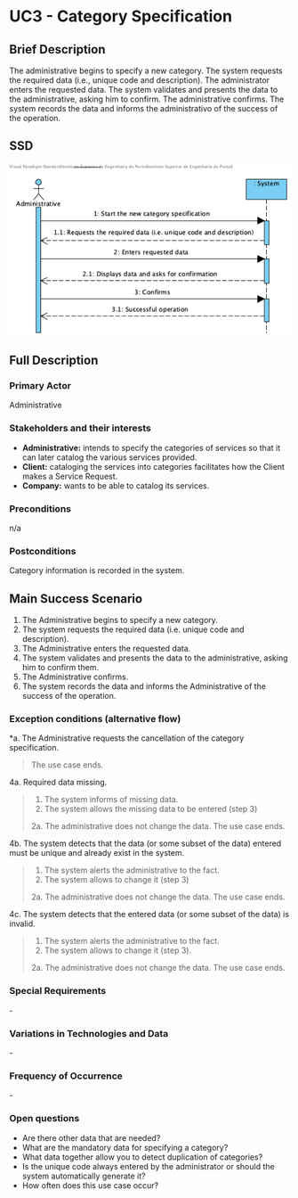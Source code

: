 # UC3 - Category Specification

## Brief Description

The administrative begins to specify a new category. The system requests the required data (i.e., unique code and description). The administrator enters the requested data. The system validates and presents the data to the administrative, asking him to confirm. The administrative confirms. The system records the data and informs the administrativo of the success of the operation.

## SSD
![UC3-SSD-IT1.png](SSD_UC3_IT1.png)


## Full Description

### Primary Actor

Administrative

### Stakeholders and their interests
* **Administrative:** intends to specify the categories of services so that it can later catalog the various services provided.
* **Client:** cataloging the services into categories facilitates how the Client makes a Service Request.
* **Company:** wants to be able to catalog its services.


### Preconditions
n/a

### Postconditions
Category information is recorded in the system.

## Main Success Scenario

1. The Administrative begins to specify a new category.
2. The system requests the required data (i.e. unique code and description).
3. The Administrative enters the requested data.
4. The system validates and presents the data to the administrative, asking him to confirm them.
5. The Administrative confirms.
6. The system records the data and informs the Administrative of the success of the operation.


### Exception conditions (alternative flow)

*a. The Administrative requests the cancellation of the category specification.

> The use case ends.

4a. Required data missing.
> 1. The system informs of missing data.
> 2. The system allows the missing data to be entered (step 3)
>
> 2a. The administrative does not change the data. The use case ends.

4b. The system detects that the data (or some subset of the data) entered must be unique and already exist in the system.
> 1. The system alerts the administrative to the fact.
> 2. The system allows to change it (step 3)
>
> 2a. The administrative does not change the data. The use case ends.

4c. The system detects that the entered data (or some subset of the data) is invalid.
> 1. The system alerts the administrative to the fact.
> 2. The system allows to change it (step 3).
>
> 2a. The administrative does not change the data. The use case ends.
### Special Requirements
\-

### Variations in Technologies and Data
\-

### Frequency of Occurrence
\-

### Open questions

* Are there other data that are needed?
* What are the mandatory data for specifying a category?
* What data together allow you to detect duplication of categories?
* Is the unique code always entered by the administrator or should the system automatically generate it?
* How often does this use case occur?
